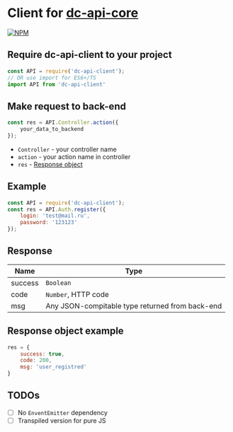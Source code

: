 # Client for [dc-api-core](https://github.com/DimaCrafter/dc-api-core)

[![NPM](https://nodei.co/npm/dc-api-client.png)](https://npmjs.com/package/dc-api-client)

## Require dc-api-client to your project

```js
const API = require('dc-api-client');
// OR use import for ES6+/TS
import API from 'dc-api-client'
```

## Make request to back-end

```js
const res = API.Controller.action({
    your_data_to_backend
});
```

* `Controller` - your controller name
* `action` - your action name in controller
* `res` - [Response object](#Response)

## Example

```js
const API = require('dc-api-client');
const res = API.Auth.register({
    login: 'test@mail.ru',
    password: '123123'
});
```

## Response

| Name    | Type                                            |
|---------|-------------------------------------------------|
| success | `Boolean`                                       |
| code    | `Number`, HTTP code                             |
| msg     | Any JSON-compitable type returned from back-end |

## Response object example

```js
res = {
    success: true,
    code: 200,
    msg: 'user_registred'
}
```

## TODOs

* [ ] No `EnventEmitter` dependency
* [ ] Transpiled version for pure JS

